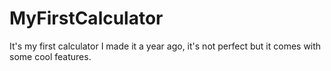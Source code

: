 # MyFirstCalculator
It's my first calculator I made it a year ago, it's not perfect but it comes with some cool features.
